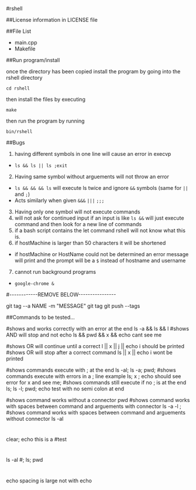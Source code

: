#rshell


##License information in LICENSE file



##File List

* main.cpp
* Makefile



##Run program/install

once the directory has been copied install the program by going into the rshell directory

`cd rshell`

then install the files by executing

`make`

then run the program by running

`bin/rshell`


##Bugs

1. having different symbols in one line will cause an error in execvp
  * `ls && ls || ls ;exit`
2. Having same symbol without arguements will not throw an error
  * `ls && && && ls` will execute ls twice and ignore `&&` symbols (same for `||` and `;`)
  * Acts similarly when given `&&&` `|||` `;;;`
3. Having only one symbol will not execute commands
4. will not ask for continued input if an input is like `ls &&` will just execute
command and then look for a new line of commands
5. if a bash script contains the let command rshell will not know what this is.
6. if hostMachine is larger than 50 characters it will be shortened
  * if hostMachine or HostName could not be determined an error message will print
  and the prompt will be a `$` instead of hostname and username
7. cannot run background programs
  * `google-chrome &`


#------------REMOVE BELOW----------------

git tag --a NAME -m "MESSAGE"
git tag
git push --tags

##Commands to be tested...

#shows and works correctly with an error at the end
ls -a  && ls && l
#shows AND will stop and not echo
ls && pwd  && x && echo cant see me

#shows OR will continue until a correct
l || x || j || echo i should be printed
#shows OR will stop after a correct command
ls || x || echo i wont be printed

#shows commands execute with ; at the end
ls -al; ls -a; pwd;
#shows commands execute with errors in a ; line example
ls; x ; echo should see error for x and see me;
#shows commands still execute if no ; is at the end
ls; ls -l; pwd; echo test with no semi colon at end

#shows command works without a connector
pwd
#shows command works with spaces between command and arguements with connector
    ls            -a         -l    ;
#shows command works with spaces between command and arguements without connector
ls        -al

#
clear; echo this is a #test
#
ls -al #; ls; pwd

#
echo spacing               is              large  not with echo




